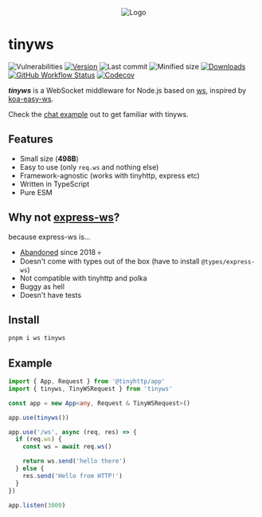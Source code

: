 <p align="center">
  <img src="https://raw.githubusercontent.com/talentlessguy/tinyws/master/logo.svg" alt="Logo">
</p>

# tinyws

![Vulnerabilities][vulns-badge-url]
[![Version][v-badge-url]][npm-url]
![Last commit][last-commit-badge-url]
![Minified size][size-badge-url] [![Downloads][dl-badge-url]][npm-url] [![GitHub Workflow Status][gh-actions-img]][github-actions] [![Codecov][cov-badge-url]][cov-url]

_**tinyws**_ is a WebSocket middleware for Node.js based on [ws](https://github.com/websockets/ws), inspired by [koa-easy-ws](https://github.com/b3nsn0w/koa-easy-ws).

Check the [chat example](examples/chat) out to get familiar with tinyws.

## Features

- Small size (**498B**)
- Easy to use (only `req.ws` and nothing else)
- Framework-agnostic (works with tinyhttp, express etc)
- Written in TypeScript
- Pure ESM

## Why not [express-ws](https://github.com/HenningM/express-ws)?

because express-ws is...

- [Abandoned](https://github.com/HenningM/express-ws/issues/135) since 2018 💀
- Doesn't come with types out of the box (have to install `@types/express-ws`)
- Not compatible with tinyhttp and polka
- Buggy as hell
- Doesn't have tests

## Install

```sh
pnpm i ws tinyws
```

## Example

```ts
import { App, Request } from '@tinyhttp/app'
import { tinyws, TinyWSRequest } from 'tinyws'

const app = new App<any, Request & TinyWSRequest>()

app.use(tinyws())

app.use('/ws', async (req, res) => {
  if (req.ws) {
    const ws = await req.ws()

    return ws.send('hello there')
  } else {
    res.send('Hello from HTTP!')
  }
})

app.listen(3000)
```

[vulns-badge-url]: https://img.shields.io/snyk/vulnerabilities/npm/tinyws.svg?style=flat-square
[v-badge-url]: https://img.shields.io/npm/v/tinyws.svg?style=flat-square
[npm-url]: https://www.npmjs.com/package/tinyws
[last-commit-badge-url]: https://img.shields.io/github/last-commit/talentlessguy/tinyws.svg?style=flat-square
[size-badge-url]: https://img.shields.io/bundlephobia/min/tinyws.svg?style=flat-square
[cov-badge-url]: https://img.shields.io/codecov/c/gh/talentlessguy/tinyws?style=flat-square
[cov-url]: https://codecov.io/gh/talentlessguy/tinyws
[dl-badge-url]: https://img.shields.io/npm/dt/tinyws?style=flat-square
[github-actions]: https://github.com/talentlessguy/tinyws/actions
[gh-actions-img]: https://img.shields.io/github/workflow/status/talentlessguy/tinyws/CI?style=flat-square

